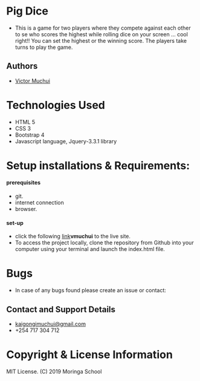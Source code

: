 # Pig Dice
* This is a game for two players where they compete against each other to se who scores the highest while rolling dice on your screen ... cool right!! You can set the highest or the winning score. The players take turns to play the game.  
## Authors
* [Victor Muchui](https://github.com/vmuchui)
# Technologies Used
* HTML 5
* CSS 3
* Bootstrap 4
* Javascript language, Jquery-3.3.1 library
# Setup installations & Requirements:
#### prerequisites
* git.
* internet connection
* browser.
#### set-up
* click the following [link]()**vmuchui** to the live site.
* To access the project locally, clone the repository from Github into your computer using your terminal and launch the index.html file.
# Bugs
* In case of any bugs found please create an issue or contact:
## Contact and Support Details
* kaigongimuchui@gmail.com
* +254 717 304 712
# Copyright & License Information
MIT License.
(C)  2019 Moringa School
